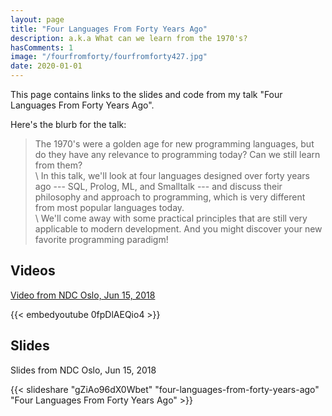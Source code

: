```yaml
---
layout: page
title: "Four Languages From Forty Years Ago"
description: a.k.a What can we learn from the 1970's?
hasComments: 1
image: "/fourfromforty/fourfromforty427.jpg"
date: 2020-01-01
---
```


This page contains links to the slides and code from my talk "Four Languages From Forty Years Ago".

Here's the blurb for the talk:

> The 1970's were a golden age for new programming languages, but do they have any relevance to programming today? Can we still learn from them?\
  \   In this talk, we'll look at four languages designed over forty years ago --- SQL, Prolog, ML, and Smalltalk --- and discuss their philosophy and approach to programming, which is very different from most popular languages today.\
  \ We'll come away with some practical principles that are still very applicable to modern development. And you might discover your new favorite programming paradigm!


## Videos

[Video from NDC Oslo, Jun 15, 2018](https://www.youtube.com/watch?v=0fpDlAEQio4)

{{< embedyoutube 0fpDlAEQio4 >}}

## Slides

Slides from NDC Oslo, Jun 15, 2018

{{< slideshare "gZiAo96dX0Wbet" "four-languages-from-forty-years-ago" "Four Languages From Forty Years Ago" >}}

